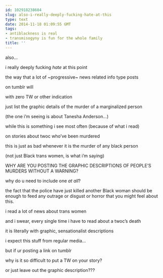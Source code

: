```yaml
---
id: 102918238604
slug: also-i-really-deeply-fucking-hate-at-this
type: text
date: 2014-11-18 01:09:55 GMT
tags:
- antiblackness is real
- transmisogyny is fun for the whole family
title: ''
---
```

<p>also&#8230;</p>

<p>i really deeply fucking <em>hate</em> at this point</p>

<p>the way that a lot of ~progressive~ news related info type posts</p>

<p>on tumblr will</p>

<p>with zero TW or other indication</p>

<p>just list the graphic details of the murder of a marginalized person</p>

<p>(the one i&#8217;m seeing is about Tanesha Anderson&#8230;)</p>

<p>while this is something i see most often (because of what i read)</p>

<p>on stories about twoc who&#8217;ve been murdered</p>

<p>this is just as bad whenever it is the murder of any black person</p>

<p>(not just Black trans women, is what i&#8217;m saying)</p>

<p>WHY ARE YOU POSTING THE GRAPHIC DESCRIPTIONS OF PEOPLE&#8217;S MURDERS WITHOUT A WARNING?</p>

<p>why do u need to include one <em>at all</em>?</p>

<p>the fact that the police have just killed another Black woman should be enough to feed any outrage or disgust or horror that you might feel about this.</p>

<p>i read a lot of news about trans women</p>

<p>and i swear, every single time i have to read about a twoc&#8217;s death</p>

<p>it is literally with graphic, sensationalist descriptions</p>

<p>i expect this stuff from regular media&#8230;</p>

<p>but if ur posting a link on tumblr</p>

<p>why is it so difficult to put a TW on your story?</p>

<p>or just leave out the graphic description???</p>